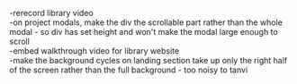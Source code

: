 -rerecord library video  
-on project modals, make the div the scrollable part rather than the whole modal - so div has set height and won't make the modal large enough to scroll  
-embed walkthrough video for library website  
-make the background cycles on landing section take up only the right half of the screen rather than the full background - too noisy to tanvi
